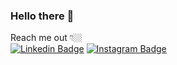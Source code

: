 ### Hello there 👋


Reach me out 👇🏼 <br>
[![Linkedin Badge](https://img.shields.io/badge/-LinkedIn-blue?style=flat-square&logo=Linkedin&logoColor=white&link=https://www.https://www.linkedin.com/in/carlos-cesar-774a7a27)](https://www.https://www.linkedin.com/in/carlos-cesar-774a7a27) [![Instagram Badge](https://img.shields.io/badge/-Instagram-violet?style=flat-square&logo=Instagram&logoColor=white&link=https://www.instagram.com/cesar.sotnas)](https://www.instagram.com/cesar.sotnas)
